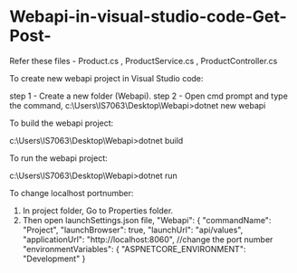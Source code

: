 # Webapi-in-visual-studio-code-Get-Post-

Refer these files - Product.cs , ProductService.cs , ProductController.cs

To create new webapi project in Visual Studio code:

   step 1 - Create a new folder (Webapi).
   step 2 - Open cmd prompt and type the command,
      c:\Users\IS7063\Desktop\Webapi>dotnet new webapi
      
      
To build the webapi project:

   c:\Users\IS7063\Desktop\Webapi>dotnet build
   

To run the webapi project:

   c:\Users\IS7063\Desktop\Webapi>dotnet run
   
   
To change localhost portnumber:

1) In project folder, Go to Properties folder.
2) Then open launchSettings.json file,
     "Webapi": {
      "commandName": "Project",
      "launchBrowser": true,
      "launchUrl": "api/values",
      "applicationUrl": "http://localhost:8060",        //change the port number
      "environmentVariables": {
        "ASPNETCORE_ENVIRONMENT": "Development"
      }
  

